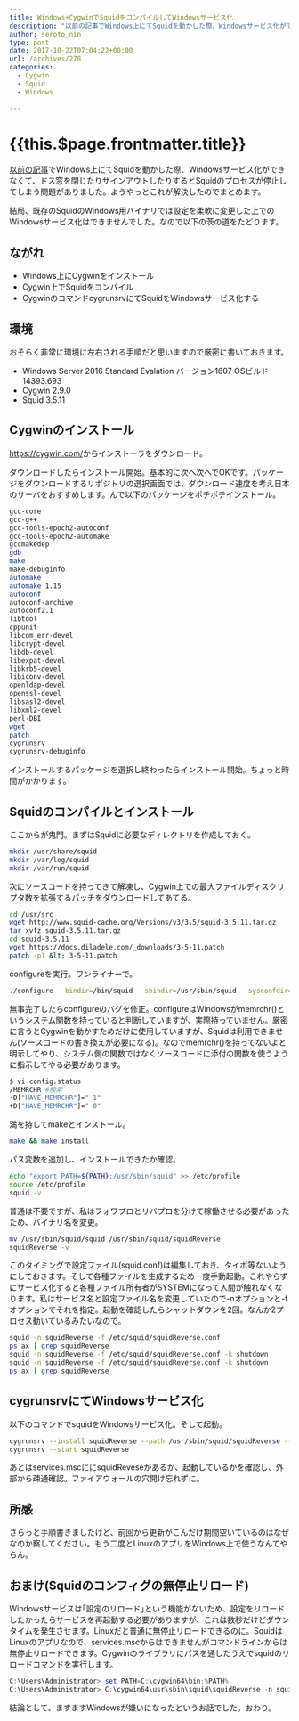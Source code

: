 ```yaml
---
title: Windows+CygwinでSquidをコンパイルしてWindowsサービス化
description: "以前の記事でWindows上にてSquidを動かした際、Windowsサービス化ができなくて、ドス窓を閉じたりサインアウトしたりするとSquidのプロセスが停止してしまう問題がありました。ようやっとこれが解決したのでまとめます。"
author: seroto_nin
type: post
date: 2017-10-22T07:04:22+00:00
url: /archives/278
categories:
  - Cygwin
  - Squid
  - Windows

---
```

# {{this.$page.frontmatter.title}}

<CategoriesAndDate/>

[以前の記事][1]でWindows上にてSquidを動かした際、Windowsサービス化ができなくて、ドス窓を閉じたりサインアウトしたりするとSquidのプロセスが停止してしまう問題がありました。ようやっとこれが解決したのでまとめます。

<!--more-->

結局、既存のSquidのWindows用バイナリでは設定を柔軟に変更した上でのWindowsサービス化はできませんでした。なので以下の茨の道をたどります。

## ながれ

* Windows上にCygwinをインストール
* Cygwin上でSquidをコンパイル
* CygwinのコマンドcygrunsrvにてSquidをWindowsサービス化する

## 環境

おそらく非常に環境に左右される手順だと思いますので厳密に書いておきます。

* Windows Server 2016 Standard Evalation バージョン1607 OSビルド14393.693
* Cygwin 2.9.0
* Squid 3.5.11

## Cygwinのインストール

<https://cygwin.com/>からインストーラをダウンロード。

ダウンロードしたらインストール開始。基本的に次へ次へでOKです。パッケージをダウンロードするリポジトリの選択画面では、ダウンロード速度を考え日本のサーバをおすすめします。んで以下のパッケージをポチポチインストール。

```bash
gcc-core
gcc-g++
gcc-tools-epoch2-autoconf
gcc-tools-epoch2-automake
gccmakedep
gdb
make
make-debuginfo
automake
automake 1.15
autoconf
autoconf-archive
autoconf2.1
libtool
cppunit
libcom_err-devel
libcrypt-devel
libdb-devel
libexpat-devel
libkrb5-devel
libiconv-devel
openldap-devel
openssl-devel
libsasl2-devel
libxml2-devel
perl-DBI
wget
patch
cygrunsrv
cygrunsrv-debuginfo
```

インストールするパッケージを選択し終わったらインストール開始。ちょっと時間がかかります。

## Squidのコンパイルとインストール

ここからが鬼門。まずはSquidに必要なディレクトリを作成しておく。

```bash
mkdir /usr/share/squid
mkdir /var/log/squid
mkdir /var/run/squid
```

次にソースコードを持ってきて解凍し、Cygwin上での最大ファイルディスクリプタ数を拡張するパッチをダウンロードしてあてる。

```bash
cd /usr/src
wget http://www.squid-cache.org/Versions/v3/3.5/squid-3.5.11.tar.gz
tar xvfz squid-3.5.11.tar.gz
cd squid-3.5.11
wget https://docs.diladele.com/_downloads/3-5-11.patch
patch -p1 &lt; 3-5-11.patch
```

configureを実行。ワンライナーで。

```bash
./configure --bindir=/bin/squid --sbindir=/usr/sbin/squid --sysconfdir=/etc/squid --datadir=/usr/share/squid --disable-strict-error-checking --with-logdir=/var/log/squid --with-swapdir=/var/cache/squid --with-pidfile=/var/run/squid.pid --enable-ssl --enable-delay-pools --enable-ssl-crtd --enable-icap-client --enable-esi --disable-eui --localstatedir=/var/run/squid --sharedstatedir=/var/run/squid --datarootdir=/usr/share/squid --enable-disk-io="AIO,Blocking,DiskThreads,IpcIo,Mmapped" --enable-auth-basic="DB,LDAP,NCSA,POP3,RADIUS,SASL,SMB,fake,getpwnam" --enable-auth-ntlm='fake' --enable-auth-negotiate='kerberos,wrapper' --enable-external-acl-helpers='LDAP_group,SQL_session,eDirectory_userip,file_userip,kerberos_ldap_group,session,time_quota,unix_group,wbinfo_group' --with-openssl --with-filedescriptors=65536 --enable-removal-policies="lru,heap" --disable-wccp --disable-wccpv2
```

無事完了したらconfigureのバグを修正。configureはWindowsがmemrchr()というシステム関数を持っていると判断していますが、実際持っていません。厳密に言うとCygwinを動かすためだけに使用していますが、Squidは利用できません(ソースコードの書き換えが必要になる)。なのでmemrchr()を持ってないよと明示してやり、システム側の関数ではなくソースコードに添付の関数を使うように指示してやる必要があります。

```bash
$ vi config.status
/MEMRCHR #検索
-D["HAVE_MEMRCHR"]=" 1"
+D["HAVE_MEMRCHR"]=" 0"
```

満を持してmakeとインストール。

```bash
make && make install
```

パス変数を追加し、インストールできたか確認。

```bash
echo "export PATH=${PATH}:/usr/sbin/squid" >> /etc/profile
source /etc/profile
squid -v
```

普通は不要ですが、私はフォワプロとリバプロを分けて稼働させる必要があったため、バイナリ名を変更。

```bash
mv /usr/sbin/squid/squid /usr/sbin/squid/squidReverse
squidReverse -v
```

このタイミングで設定ファイル(squid.conf)は編集しておき、タイポ等ないようにしておきます。そして各種ファイルを生成するため一度手動起動。これやらずにサービス化すると各種ファイル所有者がSYSTEMになって人間が触れなくなります。私はサービス名と設定ファイル名を変更していたので-nオプションと-fオプションでそれを指定。起動を確認したらシャットダウンを2回。なんか2プロセス動いているみたいなので。

```bash
squid -n squidReverse -f /etc/squid/squidReverse.conf
ps ax | grep squidReverse
squid -n squidReverse -f /etc/squid/squidReverse.conf -k shutdown
squid -n squidReverse -f /etc/squid/squidReverse.conf -k shutdown
ps ax | grep squidReverse
```

## cygrunsrvにてWindowsサービス化

以下のコマンドでsquidをWindowsサービス化。そして起動。

```bash
cygrunsrv --install squidReverse --path /usr/sbin/squid/squidReverse --args "-N -n squidReverse -f /etc/squid/squidReverse.conf" -y tcpip --type auto
cygrunsrv --start squidReverse
```

あとはservices.mscににsquidReveseがあるか、起動しているかを確認し、外部から疎通確認。ファイアウォールの穴開け忘れずに。

## 所感

さらっと手順書きましたけど、前回から更新がこんだけ期間空いているのはなぜなのか察してください。もう二度とLinuxのアプリをWindows上で使うなんてやらん。

## おまけ(Squidのコンフィグの無停止リロード)

Windowsサービスは｢設定のリロード｣という機能がないため、設定をリロードしたかったらサービスを再起動する必要がありますが、これは数秒だけどダウンタイムを発生させます。Linuxだと普通に無停止リロードできるのに。SquidはLinuxのアプリなので、services.mscからはできませんがコマンドラインからは無停止リロードできます。Cygwinのライブラリにパスを通したうえでsquidのリロードコマンドを実行します。

```powershell
C:\Users\Administrator> set PATH=C:\cygwin64\bin;%PATH%
C:\Users\Administrator> C:\cygwin64\usr\sbin\squid\squidReverse -n squidReverse -k reconfigure -f /etc/squid/squidReverse.conf
```

結論として、ますますWindowsが嫌いになったというお話でした。おわり。

 [1]: https://www.serotoninpower.club/archives/227
